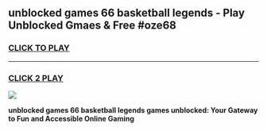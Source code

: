 
## unblocked games 66 basketball legends - Play Unblocked Gmaes & Free #oze68
<h3>
<a href="https://premium.freeplayer.one?title=unblocked_games_66_basketball_legends&ref=03M">CLICK TO PLAY</a></h3>
<hr>

<h3>
<a href="https://premium.freeplayer.one?title=unblocked_games_66_basketball_legends&ref=03M">CLICK 2 PLAY</a>
  
</h3>

<a href="https://premium.freeplayer.one?title=unblocked_games_66_basketball_legends&ref=03M"><img src="https://clearcache.store/games.png"></a>


**unblocked games 66 basketball legends games unblocked: Your Gateway to Fun and Accessible Online Gaming**
